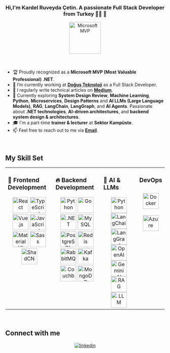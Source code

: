 ### <div align="center">Hi,I'm Kardel Ruveyda Çetin. A passionate Full Stack Developer from Turkey 👩‍💻 🚀</div>  
  
<div align="center">
  <img src="https://github.com/user-attachments/assets/9bd340e0-33e3-41a6-9c9d-5fd73a9a4125" alt="Microsoft MVP" height="100" style="display: block; margin: auto;"/>
</div>

<br/>  
<br/>  

- 🏆 Proudly recognized as a **Microsoft MVP (Most Valuable Professional) .NET**.
- 🔭 I’m currently working at **[Doğuş Teknoloji](https://www.d-teknoloji.com.tr/)** as a Full Stack Developer.
- 📝 I regularly write technical articles on **[Medium](https://ruveydakardelcetin.medium.com)**.
- 🌱 Currently exploring **System Design Review**, **Machine Learning**, **Python**, **Microservices**, **Design Patterns** and **AI LLMs (Large Language Models)**, **RAG**, **LangChain**, **LangGraph**, and **AI Agents**. Passionate about **.NET technologies**, **AI-driven architectures**, and **backend system design & architectures**.
- 🎓 I'm a part-time **trainer & lecturer** at **Sektor Kampüste**. 
- 📫 Feel free to reach out to me via **[Email](mailto:ruveydakardelcetin@gmail.com)**.
  

<br/>  


## My Skill Set  
<table><tr><td valign="top" width="33%">



### 🌟 **Frontend Development**
<div align="center">
  <a href="https://reactjs.org/" target="_blank"><img src="https://profilinator.rishav.dev/skills-assets/react-original-wordmark.svg" alt="React" height="50"/></a>
  <a href="https://www.typescriptlang.org/" target="_blank"><img src="https://profilinator.rishav.dev/skills-assets/typescript-original.svg" alt="TypeScript" height="50"/></a>
  <a href="https://vuejs.org/" target="_blank"><img src="https://profilinator.rishav.dev/skills-assets/vuejs-original-wordmark.svg" alt="Vue.js" height="50"/></a>
  <a href="https://www.javascript.com/" target="_blank"><img src="https://profilinator.rishav.dev/skills-assets/javascript-original.svg" alt="JavaScript" height="50"/></a>
  <a href="https://mui.com/" target="_blank"><img src="https://profilinator.rishav.dev/skills-assets/mui.png" alt="Material UI" height="50"/></a>
  <a href="https://sass-lang.com/" target="_blank"><img src="https://profilinator.rishav.dev/skills-assets/sass-original.svg" alt="Sass" height="50"/></a>
  <a href="https://ui.shadcn.com/" target="_blank"><img src="https://ui.shadcn.com/apple-touch-icon.png" alt="ShadCN" height="50"/></a>
</div>

</td><td valign="top" width="33%">



### 🔥 **Backend Development**
<div align="center">
  <a href="https://www.python.org/" target="_blank"><img src="https://profilinator.rishav.dev/skills-assets/python-original.svg" alt="Python" height="50"/></a>
  <a href="https://go.dev/" target="_blank"><img src="https://profilinator.rishav.dev/skills-assets/go-original.svg" alt="Go" height="50"/></a>
  <a href="https://dotnet.microsoft.com/" target="_blank"><img src="https://profilinator.rishav.dev/skills-assets/dot-net-original-wordmark.svg" alt=".NET" height="50"/></a>
  <a href="https://www.mysql.com/" target="_blank"><img src="https://profilinator.rishav.dev/skills-assets/mysql-original-wordmark.svg" alt="MySQL" height="50"/></a>
  <a href="https://www.postgresql.org/" target="_blank"><img src="https://profilinator.rishav.dev/skills-assets/postgresql-original-wordmark.svg" alt="PostgreSQL" height="50"/></a>
  <a href="https://redis.io/" target="_blank"><img src="https://profilinator.rishav.dev/skills-assets/redis-original-wordmark.svg" alt="Redis" height="50"/></a>
  <a href="https://www.rabbitmq.com/" target="_blank"><img src="https://static-00.iconduck.com/assets.00/rabbitmq-icon-484x512-s9lfaapn.png" alt="RabbitMQ" height="50"/></a>
  <a href="https://kafka.apache.org/" target="_blank"><img src="https://www.svgrepo.com/show/353950/kafka.svg" alt="Kafka" height="50"/></a>
  <a href="https://www.couchbase.com/" target="_blank"><img src="https://www.ibm.com/content/dam/adobe-cms/instana/media_logo/Couchbase-Monitoring.component.complex-narrative-xl.ts=1689292284780.png/content/adobe-cms/us/en/products/instana/supported-technologies/couchbase-monitoring/_jcr_content/root/table_of_contents/body/content_section_styled/content-section-body/complex_narrative/logoimage" alt="Couchbase" height="50"/></a>
  <a href="https://www.mongodb.com/" target="_blank"><img src="https://profilinator.rishav.dev/skills-assets/mongodb-original-wordmark.svg" alt="MongoDB" height="50"/></a>
</div>


</td><td valign="top" width="33%">

### 🤖 **AI & LLMs**
<div align="center">
  <a href="https://python.org/" target="_blank"><img src="https://profilinator.rishav.dev/skills-assets/python-original.svg" alt="Python" height="50"/></a>
  <a href="https://www.langchain.com/" target="_blank"><img src="https://newrelic.com/sites/default/files/styles/medium/public/quickstarts/images/icons/langchain--logo.png?itok=JPlfUXXw" alt="LangChain" height="50"/></a>
  <a href="https://www.langgraph.com/" target="_blank"><img src="https://assets.datacamp.com/production/repositories/6773/datasets/8b56faeb095c39785da93e3584af5b46e15b7842/LangGraph_icon.png" alt="LangGraph" height="50"/></a>
  <a href="https://openai.com/" target="_blank"><img src="https://static-00.iconduck.com/assets.00/openai-icon-2021x2048-4rpe5x7n.png" alt="OpenAI" height="50"/></a>
  <a href="https://ai.google.dev/" target="_blank"><img src="https://img.freepik.com/premium-vector/gemini-logo-icon_1273375-853.jpg" alt="Gemini AI" height="50"/></a>
  <a href="https://github.com/hwchase17/rag" target="_blank"><img src="https://styles.redditmedia.com/t5_4wxz5h/styles/communityIcon_0doymzw2usjd1.png" alt="RAG" height="50"/></a>
  <a href="https://github.com/hwchase17/rag" target="_blank"><img src="https://t4.ftcdn.net/jpg/07/56/11/69/360_F_756116963_MKdL7O7BKH1ZHicpGXHd9ys9xDMhkGr2.jpg" alt="LLM" height="50"/></a>

</div>

</td><td valign="top" width="33%">


### DevOps  
<div align="center">  
<a href="https://www.docker.com/" target="_blank"><img style="margin: 10px" src="https://profilinator.rishav.dev/skills-assets/docker-original-wordmark.svg" alt="Docker" height="50" /></a>  
<a href="https://azure.microsoft.com/en-in/" target="_blank"><img style="margin: 10px" src="https://profilinator.rishav.dev/skills-assets/microsoft_azure-icon.svg" alt="Azure" height="50" /></a>  
</div>

</td></tr></table>  

<br/>  


## Connect with me  
<div align="center">
<a href="https://linkedin.com/in/kardelruveydacetin" target="_blank">
<img src=https://img.shields.io/badge/linkedin-%231E77B5.svg?&style=for-the-badge&logo=linkedin&logoColor=white alt=linkedin style="margin-bottom: 5px;" />
</a>
</div>  
  

<br/>  

